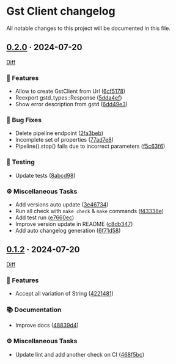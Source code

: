 Gst Client changelog
===========================

All notable changes to this project will be documented in this file.

## [0.2.0] · 2024-07-20
[0.2.0]: /../../tree/0.2.0

[Diff](/../../compare/v0.1.2...0.2.0)

### 🚀 Features

- Allow to create GstClient from Url ([6cf5178])
- Reexport gstd_types::Response ([5dda4ef])
- Show error description from gstd ([6dd49e3])

### 🐛 Bug Fixes

- Delete pipeline endpoint ([2fa3beb])
- Incomplete set of properties ([77ad7e8])
- Pipeline().stop() fails due to incorrect parameters ([f5c63f6])

### 🧪 Testing

- Update tests ([8abcd98])

### ⚙️ Miscellaneous Tasks

- Add versions auto update ([3e46734])
- Run all check with `make check` & `make` commands ([f43338e])
- Add test run ([e7660ec])
- Improve version update in README ([c8db347])
- Add auto changelog generation ([6f71d58])



[3e46734]: /../../commit/3e4673451aceee11d307777b8e501d1bb6ce863d
[6cf5178]: /../../commit/6cf51786aabee1be07bd16d199ae6eb922d03803
[f43338e]: /../../commit/f43338ef7e0f8bccdb3971537afd313c06029875
[5dda4ef]: /../../commit/5dda4ef4374448347e5af9e452c21449f48d714f
[2fa3beb]: /../../commit/2fa3beb31927cce419ceeffe3d9afce794c21c92
[8abcd98]: /../../commit/8abcd98710be424b1df52b81ede98c018e36ff54
[77ad7e8]: /../../commit/77ad7e80248434bfb80c9ab1ea479086dfef57ec
[f5c63f6]: /../../commit/f5c63f623f54723ce854bace7515c1af41e59233
[6dd49e3]: /../../commit/6dd49e390ba2a0c990561c67e2604a49c8acaa1c
[e7660ec]: /../../commit/e7660ec678951fb4901e57d6ef4f121c91b3929b
[c8db347]: /../../commit/c8db347f470ed78e257da1e00271ab7e95b54527
[6f71d58]: /../../commit/6f71d58d875e7f5b41c6102093b26881cb5948c8




## [0.1.2] · 2024-07-20
[0.1.2]: /../../tree/v0.1.2

[Diff](/../../compare/v0.1.1...v0.1.2)

### 🚀 Features

- Accept all variation of String ([4221481])

### 📚 Documentation

- Improve docs ([48839d4])

### ⚙️ Miscellaneous Tasks

- Update lint and add another check on CI ([468f5bc])



[48839d4]: /../../commit/48839d4c8e691587ce6f028d424a6feba3bce60a
[468f5bc]: /../../commit/468f5bc2cbf6e870a88163780a17b55428fef840
[4221481]: /../../commit/4221481ca1c7b9a02049eedabce960d860a1e67b





[Semantic Versioning 2.0.0]: https://semver.org
[GStremaer]: https://gstreamer.freedesktop.org/
[GStD HTTP API]: https://developer.ridgerun.com/wiki/index.php/GStreamer_Daemon_-_HTTP_APIª
<!-- generated by git-cliff -->
